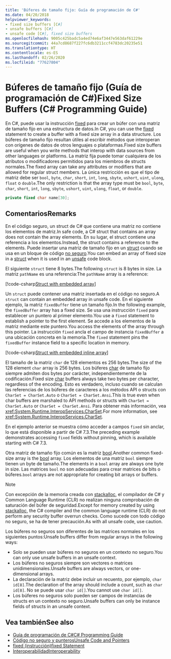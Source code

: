 ```yaml
---
title: 'Búferes de tamaño fijo: Guía de programación de C#'
ms.date: 04/20/2018
helpviewer_keywords:
- fixed size buffers [C#]
- unsafe buffers [C#]
- unsafe code [C#], fixed size buffers
ms.openlocfilehash: 9005c425badc5a4ed74e6af3447e563daf61229e
ms.sourcegitcommit: 44a7cd8687f227fc6db3211ccf4783dc20235e51
ms.translationtype: HT
ms.contentlocale: es-ES
ms.lasthandoff: 02/26/2020
ms.locfileid: "77627804"
---
```

# <a name="fixed-size-buffers-c-programming-guide"></a><span data-ttu-id="e073d-102">Búferes de tamaño fijo (Guía de programación de C#)</span><span class="sxs-lookup"><span data-stu-id="e073d-102">Fixed Size Buffers (C# Programming Guide)</span></span>

<span data-ttu-id="e073d-103">En C#, puede usar la instrucción [fixed](../../language-reference/keywords/fixed-statement.md) para crear un búfer con una matriz de tamaño fijo en una estructura de datos.</span><span class="sxs-lookup"><span data-stu-id="e073d-103">In C#, you can use the [fixed](../../language-reference/keywords/fixed-statement.md) statement to create a buffer with a fixed size array in a data structure.</span></span> <span data-ttu-id="e073d-104">Los búferes de tamaño fijo resultan útiles al escribir métodos que interoperan con orígenes de datos de otros lenguajes o plataformas.</span><span class="sxs-lookup"><span data-stu-id="e073d-104">Fixed size buffers are useful when you write methods that interop with data sources from other languages or platforms.</span></span> <span data-ttu-id="e073d-105">La matriz fija puede tomar cualquiera de los atributos o modificadores permitidos para los miembros de structs normales.</span><span class="sxs-lookup"><span data-stu-id="e073d-105">The fixed array can take any attributes or modifiers that are allowed for regular struct members.</span></span> <span data-ttu-id="e073d-106">La única restricción es que el tipo de matriz debe ser `bool`, `byte`, `char`, `short`, `int`, `long`, `sbyte`, `ushort`, `uint`, `ulong`, `float` o `double`.</span><span class="sxs-lookup"><span data-stu-id="e073d-106">The only restriction is that the array type must be `bool`, `byte`, `char`, `short`, `int`, `long`, `sbyte`, `ushort`, `uint`, `ulong`, `float`, or `double`.</span></span>

```csharp
private fixed char name[30];
```

## <a name="remarks"></a><span data-ttu-id="e073d-107">Comentarios</span><span class="sxs-lookup"><span data-stu-id="e073d-107">Remarks</span></span>

<span data-ttu-id="e073d-108">En el código seguro, un struct de C# que contiene una matriz no contiene los elementos de matriz.</span><span class="sxs-lookup"><span data-stu-id="e073d-108">In safe code, a C# struct that contains an array does not contain the array elements.</span></span> <span data-ttu-id="e073d-109">En su lugar, el struct contiene una referencia a los elementos.</span><span class="sxs-lookup"><span data-stu-id="e073d-109">Instead, the struct contains a reference to the elements.</span></span> <span data-ttu-id="e073d-110">Puede insertar una matriz de tamaño fijo en un [struct](../../language-reference/builtin-types/struct.md) cuando se usa en un bloque de código [no seguro](../../language-reference/keywords/unsafe.md).</span><span class="sxs-lookup"><span data-stu-id="e073d-110">You can embed an array of fixed size in a [struct](../../language-reference/builtin-types/struct.md) when it is used in an [unsafe](../../language-reference/keywords/unsafe.md) code block.</span></span>

<span data-ttu-id="e073d-111">El siguiente `struct` tiene 8 bytes.</span><span class="sxs-lookup"><span data-stu-id="e073d-111">The following `struct` is 8 bytes in size.</span></span> <span data-ttu-id="e073d-112">La matriz `pathName` es una referencia:</span><span class="sxs-lookup"><span data-stu-id="e073d-112">The `pathName` array is a reference:</span></span>

[!code-csharp[Struct with embedded array](../../../../samples/snippets/csharp/keywords/FixedKeywordExamples.cs#6)]

<span data-ttu-id="e073d-113">Un `struct` puede contener una matriz insertada en el código no seguro.</span><span class="sxs-lookup"><span data-stu-id="e073d-113">A `struct` can contain an embedded array in unsafe code.</span></span> <span data-ttu-id="e073d-114">En el siguiente ejemplo, la matriz `fixedBuffer` tiene un tamaño fijo.</span><span class="sxs-lookup"><span data-stu-id="e073d-114">In the following example, the `fixedBuffer` array has a fixed size.</span></span> <span data-ttu-id="e073d-115">Se usa una instrucción `fixed` para establecer un puntero al primer elemento.</span><span class="sxs-lookup"><span data-stu-id="e073d-115">You use a `fixed` statement to establish a pointer to the first element.</span></span> <span data-ttu-id="e073d-116">Se accede a los elementos de la matriz mediante este puntero.</span><span class="sxs-lookup"><span data-stu-id="e073d-116">You access the elements of the array through this pointer.</span></span> <span data-ttu-id="e073d-117">La instrucción `fixed` ancla el campo de instancia `fixedBuffer` a una ubicación concreta en la memoria.</span><span class="sxs-lookup"><span data-stu-id="e073d-117">The `fixed` statement pins the `fixedBuffer` instance field to a specific location in memory.</span></span>

[!code-csharp[Struct with embedded inline array](../../../../samples/snippets/csharp/keywords/FixedKeywordExamples.cs#7)]

<span data-ttu-id="e073d-118">El tamaño de la matriz `char` de 128 elementos es 256 bytes.</span><span class="sxs-lookup"><span data-stu-id="e073d-118">The size of the 128 element `char` array is 256 bytes.</span></span> <span data-ttu-id="e073d-119">Los búferes [char](../../language-reference/builtin-types/char.md) de tamaño fijo siempre admiten dos bytes por carácter, independientemente de la codificación.</span><span class="sxs-lookup"><span data-stu-id="e073d-119">Fixed size [char](../../language-reference/builtin-types/char.md) buffers always take two bytes per character, regardless of the encoding.</span></span> <span data-ttu-id="e073d-120">Esto es verdadero, incluso cuando se calculan las referencias de los búferes de caracteres a los métodos API o structs con `CharSet = CharSet.Auto` o `CharSet = CharSet.Ansi`.</span><span class="sxs-lookup"><span data-stu-id="e073d-120">This is true even when char buffers are marshaled to API methods or structs with `CharSet = CharSet.Auto` or `CharSet = CharSet.Ansi`.</span></span> <span data-ttu-id="e073d-121">Para obtener más información, vea <xref:System.Runtime.InteropServices.CharSet>.</span><span class="sxs-lookup"><span data-stu-id="e073d-121">For more information, see <xref:System.Runtime.InteropServices.CharSet>.</span></span>

<span data-ttu-id="e073d-122">En el ejemplo anterior se muestra cómo acceder a campos `fixed` sin anclar, lo que está disponible a partir de C# 7.3.</span><span class="sxs-lookup"><span data-stu-id="e073d-122">The  preceding example demonstrates accessing `fixed` fields without pinning, which is available starting with C# 7.3.</span></span>

<span data-ttu-id="e073d-123">Otra matriz de tamaño fijo común es la matriz [bool](../../language-reference/builtin-types/bool.md).</span><span class="sxs-lookup"><span data-stu-id="e073d-123">Another common fixed-size array is the [bool](../../language-reference/builtin-types/bool.md) array.</span></span> <span data-ttu-id="e073d-124">Los elementos de una matriz `bool` siempre tienen un byte de tamaño.</span><span class="sxs-lookup"><span data-stu-id="e073d-124">The elements in a `bool` array are always one byte in size.</span></span> <span data-ttu-id="e073d-125">Las matrices `bool` no son adecuadas para crear matrices de bits o búferes.</span><span class="sxs-lookup"><span data-stu-id="e073d-125">`bool` arrays are not appropriate for creating bit arrays or buffers.</span></span>

> [!NOTE]
> <span data-ttu-id="e073d-126">Con excepción de la memoria creada con [stackalloc](../../language-reference/operators/stackalloc.md), el compilador de C# y Common Language Runtime (CLR) no realizan ninguna comprobación de saturación del búfer de seguridad.</span><span class="sxs-lookup"><span data-stu-id="e073d-126">Except for memory created by using [stackalloc](../../language-reference/operators/stackalloc.md), the C# compiler and the common language runtime (CLR) do not perform any security buffer overrun checks.</span></span> <span data-ttu-id="e073d-127">Como sucede con todo código no seguro, se ha de tener precaución.</span><span class="sxs-lookup"><span data-stu-id="e073d-127">As with all unsafe code, use caution.</span></span>

<span data-ttu-id="e073d-128">Los búferes no seguros son diferentes de las matrices normales en los siguientes puntos:</span><span class="sxs-lookup"><span data-stu-id="e073d-128">Unsafe buffers differ from regular arrays in the following ways:</span></span>

- <span data-ttu-id="e073d-129">Solo se pueden usar búferes no seguros en un contexto no seguro.</span><span class="sxs-lookup"><span data-stu-id="e073d-129">You can only use unsafe buffers in an unsafe context.</span></span>
- <span data-ttu-id="e073d-130">Los búferes no seguros siempre son vectores o matrices unidimensionales.</span><span class="sxs-lookup"><span data-stu-id="e073d-130">Unsafe buffers are always vectors, or one-dimensional arrays.</span></span>
- <span data-ttu-id="e073d-131">La declaración de la matriz debe incluir un recuento, por ejemplo, `char id[8]`.</span><span class="sxs-lookup"><span data-stu-id="e073d-131">The declaration of the array should include a count, such as `char id[8]`.</span></span> <span data-ttu-id="e073d-132">No se puede usar `char id[]`.</span><span class="sxs-lookup"><span data-stu-id="e073d-132">You cannot use `char id[]`.</span></span>
- <span data-ttu-id="e073d-133">Los búferes no seguros solo pueden ser campos de instancias de structs en un contexto no seguro.</span><span class="sxs-lookup"><span data-stu-id="e073d-133">Unsafe buffers can only be instance fields of structs in an unsafe context.</span></span>

## <a name="see-also"></a><span data-ttu-id="e073d-134">Vea también</span><span class="sxs-lookup"><span data-stu-id="e073d-134">See also</span></span>

- [<span data-ttu-id="e073d-135">Guía de programación de C#</span><span class="sxs-lookup"><span data-stu-id="e073d-135">C# Programming Guide</span></span>](../index.md)
- [<span data-ttu-id="e073d-136">Código no seguro y punteros</span><span class="sxs-lookup"><span data-stu-id="e073d-136">Unsafe Code and Pointers</span></span>](index.md)
- [<span data-ttu-id="e073d-137">fixed (instrucción)</span><span class="sxs-lookup"><span data-stu-id="e073d-137">fixed Statement</span></span>](../../language-reference/keywords/fixed-statement.md)
- [<span data-ttu-id="e073d-138">Interoperabilidad</span><span class="sxs-lookup"><span data-stu-id="e073d-138">Interoperability</span></span>](../interop/index.md)

